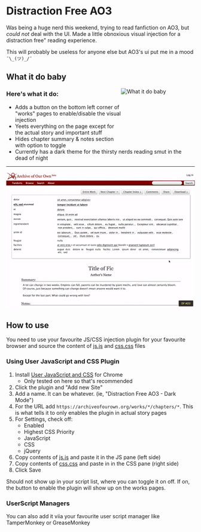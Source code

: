 # Distraction Free AO3

Was being a huge nerd this weekend, trying to read fanfiction on AO3, but *could not* deal with the UI. Made a little obnoxious visual injection for a distraction free" reading experience.

This will probably be useless for anyone else but AO3's ui put me in a mood `¯\_(ツ)_/¯`


## What it do baby

<img align="right" width="197" height="150" src="https://media.giphy.com/media/KxcDD4s0RDVcbcomuP/source.gif" alt="What it do baby">

### Here's what it do:

- Adds a button on the bottom left corner of "works" pages to enable/disable the visual injection
- Yeets everything on the page except for the actual story and important stuff
- Hides chapter summary & notes section with option to toggle
- Currently has a dark theme for the thirsty nerds reading smut in the dead of night

---


![DF AO3](df-ao3.gif)


## How to use

You need to use your favourite JS/CSS injection plugin for your favourite browser and source the content of [js.js](js.js) and [css.css](css.css) files


### Using User JavaScript and CSS Plugin

1. Install [User JavaScript and CSS](https://chrome.google.com/webstore/detail/user-javascript-and-css/nbhcbdghjpllgmfilhnhkllmkecfmpld?hl=en) for Chrome
    * Only tested on here so that's recommended
2. Click the plugin and "Add new Site"
3. Add a name. It can be whatever. (ie, "Distraction Free AO3 - Dark Mode")
4. For the URL add `https://archiveofourown.org/works/*/chapters/*`. This is what tells it to only enables the plugin in actual story pages
5. For Settings, check off:
   * Enabled
   * Highest CSS Priority
   * JavaScript
   * CSS
   * jQuery
6. Copy contents of [js.js](js.js) and paste it in the JS pane (left side)
7. Copy contents of [css.css](css.css) and paste in in the CSS pane (right side)
8. Click Save

Should not show up in your script list, where you can toggle it on off. If on, the button to enable the plugin will show up on the works pages.

### UserScript Managers

You can also add it viia your favourite user script manager like TamperMonkey or GreaseMonkey

